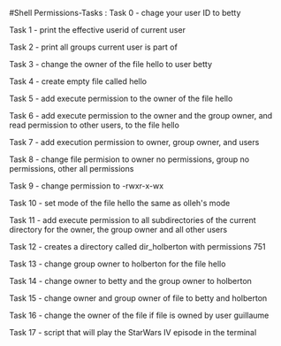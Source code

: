 #Shell Permissions-Tasks :
Task 0 - chage your user ID to betty

Task 1 - print the effective userid of current user

Task 2 - print all groups current user is part of

Task 3 - change the owner of the file hello to user betty

Task 4 - create empty file called hello

Task 5 - add execute permission to the owner of the file hello

Task 6 - add execute permission to the owner and the group owner, and read permission to other users, to the file hello

Task 7 - add execution permission to owner, group owner, and users

Task 8 - change file permision to owner no permissions, group no permissions, other all permissions

Task 9 - change permission to -rwxr-x-wx

Task 10 - set mode of the file hello the same as olleh's mode

Task 11 - add execute permission to all subdirectories of the current directory for the owner, the group owner and all other users

Task 12 - creates a directory called dir_holberton with permissions 751

Task 13 - change group owner to holberton for the file hello

Task 14 - change owner to betty and the group owner to holberton

Task 15 - change owner and group owner of file to betty and holberton

Task 16 - change the owner of the file if file is owned by user guillaume

Task 17 - script that will play the StarWars IV episode in the terminal
